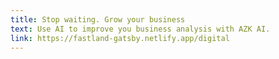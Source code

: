 ```yaml
---
title: Stop waiting. Grow your business
text: Use AI to improve you business analysis with AZK AI.
link: https://fastland-gatsby.netlify.app/digital
---
```

